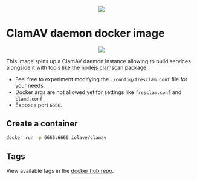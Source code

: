 <p align="center"><img src="https://img.shields.io/docker/pulls/iolave/clamav?logo=docker"></img></p>

# ClamAV daemon docker image

<p align="center"><img src="https://i.imghippo.com/files/HLZfZ1713358376.png"></img></p>

This image spins up a ClamAV daemon instance allowing to build services alongside it with tools like the [nodejs clamscan package](https://www.npmjs.com/package/clamscan).


- Feel free to experiment modifying the `./config/fresclam.conf` file for your needs.
- Docker args are not allowed yet for settings like `fresclam.conf` and `clamd.conf`
- Exposes port `6666`.

## Create a container
```bash
docker run -p 6666:6666 iolave/clamav
```

## Tags
View available tags in the [docker hub repo](https://hub.docker.com/r/iolave/clamav/tags).
